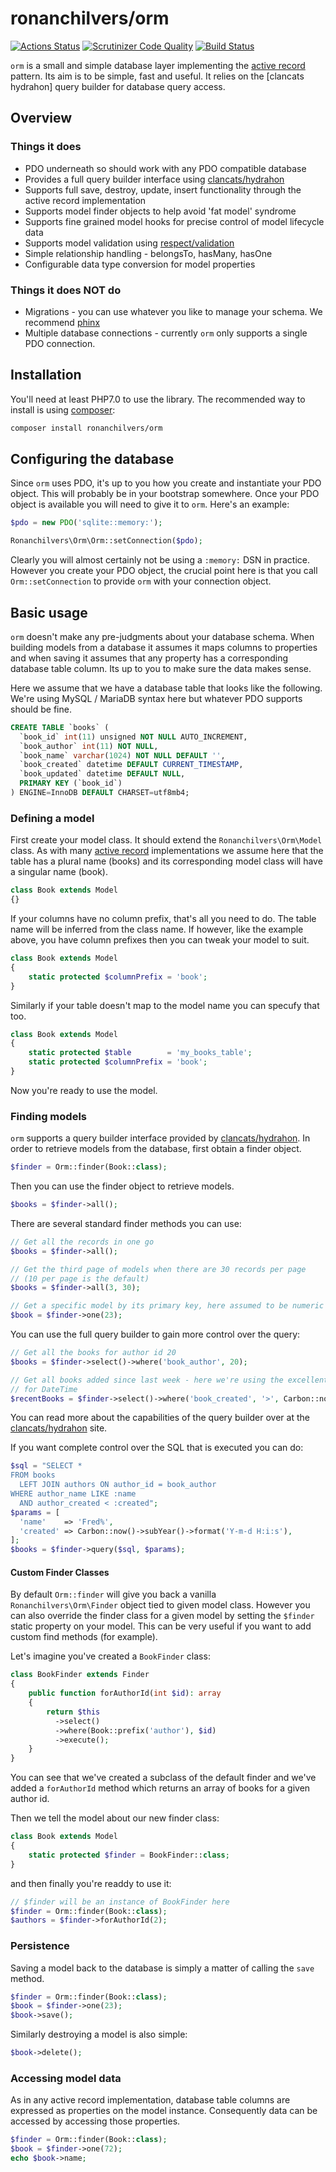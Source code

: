 # ronanchilvers/orm

[![Actions Status](https://github.com/ronanchilvers/orm/workflows/Unit%20Tests/badge.svg)](https://github.com/ronanchilvers/orm/actions)
[![Scrutinizer Code Quality](https://scrutinizer-ci.com/g/ronanchilvers/orm/badges/quality-score.png?b=master)](https://scrutinizer-ci.com/g/ronanchilvers/orm/?branch=master)
[![Build Status](https://travis-ci.org/ronanchilvers/orm.svg?branch=master)](https://travis-ci.org/ronanchilvers/orm)

`orm` is a small and simple database layer implementing the [active record] pattern. Its aim is to be simple, fast and useful. It relies on the [clancats hydrahon] query builder for database query access.

## Overview

### Things it does

* PDO underneath so should work with any PDO compatible database
* Provides a full query builder interface using [clancats/hydrahon]
* Supports full save, destroy, update, insert functionality through the active record implementation
* Supports model finder objects to help avoid 'fat model' syndrome
* Supports fine grained model hooks for precise control of model lifecycle data
* Supports model validation using [respect/validation]
* Simple relationship handling - belongsTo, hasMany, hasOne
* Configurable data type conversion for model properties

### Things it does NOT do

* Migrations - you can use whatever you like to manage your schema. We recommend [phinx]
* Multiple database connections - currently `orm` only supports a single PDO connection.

## Installation

You'll need at least PHP7.0 to use the library. The recommended way to install is using [composer]:

```bash
composer install ronanchilvers/orm
```

## Configuring the database

Since `orm` uses PDO, it's up to you how you create and instantiate your PDO object. This
will probably be in your bootstrap somewhere. Once your PDO object is available you
will need to give it to `orm`. Here's an example:

```php
$pdo = new PDO('sqlite::memory:');

Ronanchilvers\Orm\Orm::setConnection($pdo);
```

Clearly you will almost certainly not be using a `:memory:` DSN in practice. However
you create your PDO object, the crucial point here is that you call `Orm::setConnection`
to provide `orm` with your connection object.

## Basic usage

`orm` doesn't make any pre-judgments about your database schema. When building models
from a database it assumes it maps columns to properties and when saving it assumes
that any property has a corresponding database table column. Its up to you to make
sure the data makes sense.

Here we assume that we have a database table that looks like the following. We're
using MySQL / MariaDB syntax here but whatever PDO supports should be fine.

```sql
CREATE TABLE `books` (
  `book_id` int(11) unsigned NOT NULL AUTO_INCREMENT,
  `book_author` int(11) NOT NULL,
  `book_name` varchar(1024) NOT NULL DEFAULT '',
  `book_created` datetime DEFAULT CURRENT_TIMESTAMP,
  `book_updated` datetime DEFAULT NULL,
  PRIMARY KEY (`book_id`)
) ENGINE=InnoDB DEFAULT CHARSET=utf8mb4;
```

### Defining a model

First create your model class. It should extend the `Ronanchilvers\Orm\Model`
class. As with many [active record] implementations we assume here that the table
has a plural name (books) and its corresponding model class will have a singular
name (book).

```php
class Book extends Model
{}
```

If your columns have no column prefix, that's all you need to do. The table name
will be inferred from the class name. If however, like the example above, you have
column prefixes then you can tweak your model to suit.

```php
class Book extends Model
{
    static protected $columnPrefix = 'book';
}
```

Similarly if your table doesn't map to the model name you can specufy that too.

```php
class Book extends Model
{
    static protected $table        = 'my_books_table';
    static protected $columnPrefix = 'book';
}
```

Now you're ready to use the model.

### Finding models

`orm` supports a query builder interface provided by [clancats/hydrahon]. In order
to retrieve models from the database, first obtain a finder object.

```php
$finder = Orm::finder(Book::class);
```

Then you can use the finder object to retrieve models.

```php
$books = $finder->all();
```

There are several standard finder methods you can use:

```php
// Get all the records in one go
$books = $finder->all();

// Get the third page of models when there are 30 records per page
// (10 per page is the default)
$books = $finder->all(3, 30);

// Get a specific model by its primary key, here assumed to be numeric
$book = $finder->one(23);
```

You can use the full query builder to gain more control over the query:

```php
// Get all the books for author id 20
$books = $finder->select()->where('book_author', 20);

// Get all books added since last week - here we're using the excellent Carbon wrapper
// for DateTime
$recentBooks = $finder->select()->where('book_created', '>', Carbon::now()->subWeek());
```

You can read more about the capabilities of the query builder over at
the [clancats/hydrahon] site.

If you want complete control over the SQL that is executed you can do:

```php
$sql = "SELECT *
FROM books
  LEFT JOIN authors ON author_id = book_author
WHERE author_name LIKE :name
  AND author_created < :created";
$params = [
  'name'    => 'Fred%',
  'created' => Carbon::now()->subYear()->format('Y-m-d H:i:s'),
];
$books = $finder->query($sql, $params);
```

#### Custom Finder Classes

By default `Orm::finder` will give you back a vanilla `Ronanchilvers\Orm\Finder` object tied to given model class. However you can also override the finder class for a given model by setting the `$finder` static property on your model. This can be very useful if you want to add custom find methods (for example).

Let's imagine you've created a `BookFinder` class:

```php
class BookFinder extends Finder
{
    public function forAuthorId(int $id): array
    {
        return $this
          ->select()
          ->where(Book::prefix('author'), $id)
          ->execute();
    }
}
```

You can see that we've created a subclass of the default finder and we've added a `forAuthorId` method which returns an array of books for a given author id.

Then we tell the model about our new finder class:

```php
class Book extends Model
{
    static protected $finder = BookFinder::class;
}
```

and then finally you're readdy to use it:

```php
// $finder will be an instance of BookFinder here
$finder = Orm::finder(Book::class);
$authors = $finder->forAuthorId(2);
```


### Persistence

Saving a model back to the database is simply a matter of calling the `save` method.

```php
$finder = Orm::finder(Book::class);
$book = $finder->one(23);
$book->save();
```

Similarly destroying a model is also simple:

```php
$book->delete();
```

### Accessing model data

As in any active record implementation, database table columns are expressed as properties
on the model instance. Consequently data can be accessed by accessing those properties.

```php
$finder = Orm::finder(Book::class);
$book = $finder->one(72);
echo $book->name;
```

[active record]: https://en.wikipedia.org/wiki/Active_record_pattern
[data mapper]: https://en.wikipedia.org/wiki/Data_mapper_pattern
[clancats/hydrahon]: https://clancats.io/hydrahon/master/
[respect/validation]: https://github.com/respect/validation
[phinx]: https://phinx.org/
[composer]: https://getcomposer.org/

